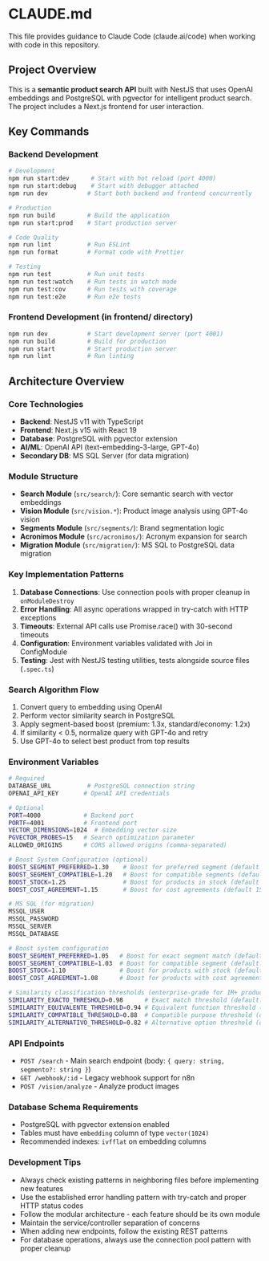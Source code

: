 # CLAUDE.md

This file provides guidance to Claude Code (claude.ai/code) when working with code in this repository.

## Project Overview

This is a **semantic product search API** built with NestJS that uses OpenAI embeddings and PostgreSQL with pgvector for intelligent product search. The project includes a Next.js frontend for user interaction.

## Key Commands

### Backend Development
```bash
# Development
npm run start:dev      # Start with hot reload (port 4000)
npm run start:debug    # Start with debugger attached
npm run dev           # Start both backend and frontend concurrently

# Production
npm run build         # Build the application
npm run start:prod    # Start production server

# Code Quality
npm run lint          # Run ESLint
npm run format        # Format code with Prettier

# Testing
npm run test          # Run unit tests
npm run test:watch    # Run tests in watch mode
npm run test:cov      # Run tests with coverage
npm run test:e2e      # Run e2e tests
```

### Frontend Development (in frontend/ directory)
```bash
npm run dev           # Start development server (port 4001)
npm run build         # Build for production
npm run start         # Start production server
npm run lint          # Run linting
```

## Architecture Overview

### Core Technologies
- **Backend**: NestJS v11 with TypeScript
- **Frontend**: Next.js v15 with React 19
- **Database**: PostgreSQL with pgvector extension
- **AI/ML**: OpenAI API (text-embedding-3-large, GPT-4o)
- **Secondary DB**: MS SQL Server (for data migration)

### Module Structure
- **Search Module** (`src/search/`): Core semantic search with vector embeddings
- **Vision Module** (`src/vision.*`): Product image analysis using GPT-4o vision
- **Segments Module** (`src/segments/`): Brand segmentation logic
- **Acronimos Module** (`src/acronimos/`): Acronym expansion for search
- **Migration Module** (`src/migration/`): MS SQL to PostgreSQL data migration

### Key Implementation Patterns

1. **Database Connections**: Use connection pools with proper cleanup in `onModuleDestroy`
2. **Error Handling**: All async operations wrapped in try-catch with HTTP exceptions
3. **Timeouts**: External API calls use Promise.race() with 30-second timeouts
4. **Configuration**: Environment variables validated with Joi in ConfigModule
5. **Testing**: Jest with NestJS testing utilities, tests alongside source files (`.spec.ts`)

### Search Algorithm Flow
1. Convert query to embedding using OpenAI
2. Perform vector similarity search in PostgreSQL
3. Apply segment-based boost (premium: 1.3x, standard/economy: 1.2x)
4. If similarity < 0.5, normalize query with GPT-4o and retry
5. Use GPT-4o to select best product from top results

### Environment Variables
```bash
# Required
DATABASE_URL          # PostgreSQL connection string
OPENAI_API_KEY       # OpenAI API credentials

# Optional
PORT=4000            # Backend port
PORTF=4001           # Frontend port
VECTOR_DIMENSIONS=1024  # Embedding vector size
PGVECTOR_PROBES=15   # Search optimization parameter
ALLOWED_ORIGINS      # CORS allowed origins (comma-separated)

# Boost System Configuration (optional)
BOOST_SEGMENT_PREFERRED=1.30    # Boost for preferred segment (default 30%)
BOOST_SEGMENT_COMPATIBLE=1.20   # Boost for compatible segments (default 20%)
BOOST_STOCK=1.25                # Boost for products in stock (default 25%)
BOOST_COST_AGREEMENT=1.15       # Boost for cost agreements (default 15%)

# MS SQL (for migration)
MSSQL_USER
MSSQL_PASSWORD
MSSQL_SERVER
MSSQL_DATABASE

# Boost system configuration
BOOST_SEGMENT_PREFERRED=1.05   # Boost for exact segment match (default: 5%)
BOOST_SEGMENT_COMPATIBLE=1.03  # Boost for compatible segment (default: 3%)
BOOST_STOCK=1.10               # Boost for products with stock (default: 10%)
BOOST_COST_AGREEMENT=1.08      # Boost for products with cost agreements (default: 8%)

# Similarity classification thresholds (enterprise-grade for 1M+ products/month)
SIMILARITY_EXACTO_THRESHOLD=0.98      # Exact match threshold (default: 0.98)
SIMILARITY_EQUIVALENTE_THRESHOLD=0.94 # Equivalent function threshold (default: 0.94)
SIMILARITY_COMPATIBLE_THRESHOLD=0.88  # Compatible purpose threshold (default: 0.88)
SIMILARITY_ALTERNATIVO_THRESHOLD=0.82 # Alternative option threshold (default: 0.82)
```

### API Endpoints
- `POST /search` - Main search endpoint (body: `{ query: string, segmento?: string }`)
- `GET /webhook/:id` - Legacy webhook support for n8n
- `POST /vision/analyze` - Analyze product images

### Database Schema Requirements
- PostgreSQL with pgvector extension enabled
- Tables must have `embedding` column of type `vector(1024)`
- Recommended indexes: `ivfflat` on embedding columns

### Development Tips
- Always check existing patterns in neighboring files before implementing new features
- Use the established error handling pattern with try-catch and proper HTTP status codes
- Follow the modular architecture - each feature should be its own module
- Maintain the service/controller separation of concerns
- When adding new endpoints, follow the existing REST patterns
- For database operations, always use the connection pool pattern with proper cleanup